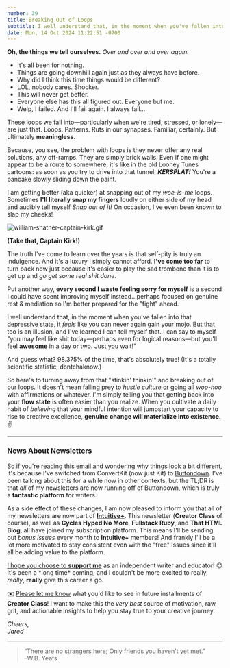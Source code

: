 ```yaml
---
number: 39
title: Breaking Out of Loops
subtitle: I well understand that, in the moment when you've fallen into a depressive state, it feels like you can never again gain your mojo. But that too is an illusion, and I've learned I can tell myself that.
date: Mon, 14 Oct 2024 11:22:51 -0700
---
```


**Oh, the things we tell ourselves.** _Over and over and over again._

* It's all been for nothing.
* Things are going downhill again just as they always have before.
* Why did I think this time things would be different?
* LOL, nobody cares. Shocker.
* This will never get better.
* Everyone else has this all figured out. Everyone but me.
* Welp, I failed. And I'll fail again. I always fail…

These loops we fall into—particularly when we're tired, stressed, or lonely—are just that. Loops. Patterns. Ruts in our synapses. Familiar, certainly. But ultimately **meaningless**.

Because, you see, the problem with loops is they never offer any real solutions, any off-ramps. They are simply brick walls. Even if one might appear to be a route to somewhere, it's like in the old Looney Tunes cartoons: as soon as you try to drive into that tunnel, **_KERSPLAT!_** You're a pancake slowly sliding down the paint.

I am getting better (aka quicker) at snapping out of my _woe-is-me_ loops. Sometimes **I'll literally snap my fingers** loudly on either side of my head and audibly tell myself _Snap out of it!_ On occasion, I've even been known to slap my cheeks!

![william-shatner-captain-kirk.gif](https://buttondown-attachments.s3.us-west-2.amazonaws.com/images/2c925175-dade-4248-9b39-b859ad60634e.gif?w=960&fit=max)

**(Take that, Captain Kirk!)**

The truth I've come to learn over the years is that self-pity is truly an indulgence. And it's a luxury I simply cannot afford. **I've come too far** to turn back now just because it's easier to play the sad trombone than it is to get up and _go get some real shit done_.

Put another way, **every second I waste feeling sorry for myself** is a second I could have spent improving myself instead…perhaps focused on genuine rest & mediation so I'm better prepared for the "fight" ahead.

I well understand that, in the moment when you've fallen into that depressive state, it _feels_ like you can never again gain your mojo. But that too is an illusion, and I've learned I can tell myself that. I can say to myself "you may feel like shit today—perhaps even for logical reasons—but you'll feel **awesome** in a day or two. Just you wait!"

And guess what? 98.375% of the time, that's absolutely true! (It's a totally scientific statistic, dontchaknow.)

So here's to turning away from that "stinkin' thinkin'" and breaking out of our loops. It doesn't mean falling prey to _hustle culture_ or going all _woo-hoo_ with affirmations or whatever. I'm simply telling you that getting back into your **flow state** is often easier than you realize. When you cultivate a daily habit of _believing_ that your mindful intention will jumpstart your capacity to rise to creative excellence, **genuine change will materialize into existence**. ✌️

----

### News About Newsletters

So if you're reading this email and wondering why things look a bit different, it's because I've switched from ConvertKit (now just Kit) to [Buttondown](https://buttondown.com). I've been talking about this for a while now in other contexts, but the TL;DR is that _all_ of my newsletters are now running off of Buttondown, which is truly a **fantastic platform** for writers.

As a side effect of these changes, I am now pleased to inform you that all of my newsletters are now part of **[Intuitive+](https://plus.intuitivefuture.com)**. This newsletter (**Creator Class** of course), as well as **Cycles Hyped No More**, **Fullstack Ruby**, and **That HTML Blog**, all have joined my subscription platform. This means I'll be sending out _bonus issues_ every month to **Intuitive+** members! And frankly I'll be a lot more motivated to stay consistent even with the "free" issues since it'll all be adding value to the platform.

[I hope you choose to **support me**](https://plus.intuitivefuture.com/) as an independent writer and educator! 😊 It's been a \*long time\* coming, and I couldn't be more excited to really, _really_, **really** give this career a go.

✉️ [Please let me know](mailto:jared@jaredwhite.com) what you'd like to see in future installments of **Creator Class**! I want to make this the _very best_ source of motivation, raw grit, and actionable insights to help you stay true to your creative journey.

_Cheers,_  
_Jared_

----

> “There are no strangers here; Only friends you haven't yet met.”  
> –W.B. Yeats